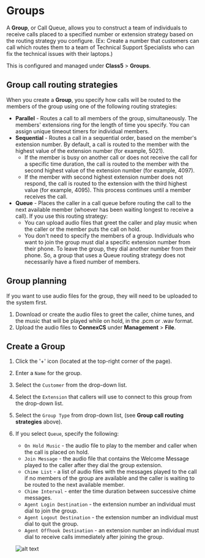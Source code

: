 # Groups

A **Group**, or Call Queue, allows you to construct a team of individuals to receive calls placed to a specified number or extension strategy based on the routing strategy you configure. (Ex: Create a number that customers can call which routes them to a team of Technical Support Specialists who can fix the technical issues with their laptops.)

This is configured and managed under **Class5** > **Groups**. 

## Group call routing strategies
When you create a **Group**, you specify how calls will be routed to the members of the group using one of the following routing strategies:

* **Parallel** - Routes a call to all members of the group, simultaneously. The members' extensions ring for the length of time you specify. You can assign unique timeout timers for individual members.
* **Sequential** - Routes a call in a sequential order, based on the member's extension number.  By default, a call is routed to the member with the highest value of the extension number (for example, 5021).
    * If the member is busy on another call or does not receive the call for a specific time duration, the call is routed to the member with the second highest value of the extension number (for example, 4097). 
    * If the member with second highest extension number does not respond, the call is routed to the extension with the third highest value (for example, 4095). This process continues until a member receives the call. 
* **Queue** - Places the caller in a call queue before routing the call to the next available member (whoever has been waiting longest to receive a call). If you use this routing strategy:
    * You can upload audio files that greet the caller and play music when the caller or the member puts the call on hold.
    * You don't need to specify the members of a group. Individuals who want to join the group must dial a specific extension number from their phone. To leave the group, they dial another number from their phone. So, a group that uses a Queue routing strategy does not necessarily have a fixed number of members. 

## Group planning 
If you want to use audio files for the group, they will need to be uploaded to the system first. 
    
1. Download or create the audio files to greet the caller, chime tunes, and the music that will be played while on hold, in the .pcm or .wav format.
2. Upload the audio files to **ConnexCS** under **Management** > **File**.

## Create a Group

1. Click the '+' icon (located at the top-right corner of the page).
2. Enter a `Name` for the group.
3. Select the `Customer` from the drop-down list.
4. Select the `Extension` that callers will use to connect to this group from the drop-down list.
5. Select the `Group Type` from drop-down list, (see **Group call routing strategies** above).
6. If you select `Queue`, specify the following:
    
    * `On Hold Music` - the audio file to play to the member and caller when the call is placed on hold.
    * `Join Message` - the audio file that contains the Welcome Message played to the caller after they dial the group extension.
    * `Chime List` - a list of audio files with the messages played to the call if no members of the group are available and the caller is waiting to be routed to the next available member.
    * `Chime Interval` - enter the time duration between successive chime messages.
    * `Agent Login Destination` - the extension number an individual must dial to join the group.
    * `Agent Logout Destination` - the extension number an individual must dial to quit the group. 
    * `Agent Offhook Destination` - an extension number an individual must dial to receive calls immediately after joining the group. 
    
    
    ![alt text][groups-popup]

[groups-popup]: /class5/img/groups-popup.png "groups-popup"
